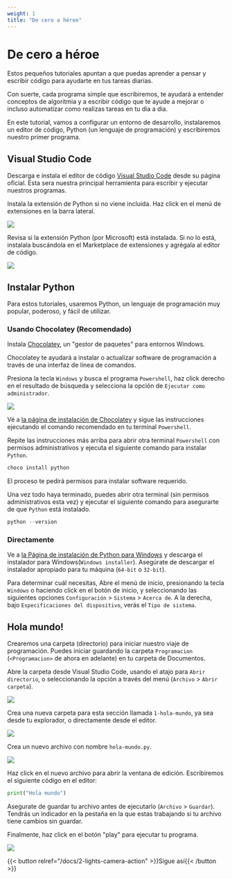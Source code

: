 ```yaml
---
weight: 1
title: "De cero a héroe"
---
```


# De cero a héroe

Estos pequeños tutoriales apuntan a que puedas aprender a pensar y escribir código para ayudarte en tus tareas diarias.

Con suerte, cada programa simple que escribiremos, te ayudará a entender conceptos de algoritmia y a escribir código que te ayude a mejorar o incluso automatizar como realizas tareas en tu dia a dia.

En este tutorial, vamos a configurar un entorno de desarrollo, instalaremos un editor de código, Python (un lenguaje de programación) y escribiremos nuestro primer programa.

## Visual Studio Code

Descarga e instala el editor de código [Visual Studio Code](https://code.visualstudio.com/) desde su página oficial. Esta sera nuestra principal herramienta para escribir y ejecutar nuestros programas.

Instala la extensión de Python si no viene incluida. Haz click en el menú de extensiones en la barra lateral.

![](images/where-extensions-is.webp)

Revisa si la extensión Python (por Microsoft) está instalada. Si no lo está, instalala buscándola en el Marketplace de extensiones y agrégala al editor de código.

![](images/how-to-search-for-python.webp)

## Instalar Python

Para estos tutoriales, usaremos Python, un lenguaje de programación muy popular, poderoso, y fácil de utilizar.

### Usando Chocolatey (Recomendado)

Instala [Chocolatey](https://chocolatey.org), un "gestor de paquetes" para entornos Windows.

Chocolatey te ayudará a instalar o actualizar software de programación a través de una interfaz de línea de comandos.

Presiona la tecla `Windows` y busca el programa `Powershell`, haz click derecho en el resultado de búsqueda y selecciona la opción de `Ejecutar como administrador`.

![](images/run-powershell-as-admin.webp)

Vé a [la página de instalación de Chocolatey](https://chocolatey.org/install) y sigue las instrucciones ejecutando el comando recomendado en tu terminal `Powershell`.

Repite las instrucciones más arriba para abrir otra terminal `Powershell` con permisos administrativos y ejecuta el siguiente comando para instalar `Python`.

```powershell
choco install python
```

El proceso te pedirá permisos para instalar software requerido.

Una vez todo haya terminado, puedes abrir otra terminal (sin permisos administrativos esta vez) y ejecutar el siguiente comando para asegurarte de que `Python` está instalado.

```powershell
python --version
```

### Directamente

Ve a [la Página de instalación de Python para Windows](https://www.python.org/downloads/windows/) y descarga el instalador para Windows(`Windows installer`). Asegúrate de descargar el instalador apropiado para tu máquina (`64-bit` o `32-bit`).

Para determinar cuál necesitas, Abre el menú de inicio, presionando la tecla `Windows` o haciendo click en el botón de inicio, y seleccionando las siguientes opciones  `Configuración` > `Sistema` > `Acerca de`. A la derecha, bajo `Especificaciones del dispositivo`, verás el `Tipo de sistema`.

## Hola mundo!

Crearemos una carpeta (directorio) para iniciar nuestro viaje de programación. Puedes iniciar guardando la carpeta `Programacion` (`<Programacion>` de ahora en adelante) en tu carpeta de Documentos.

Abre la carpeta desde Visual Studio Code, usando el atajo para `Abrir directorio`, o seleccionando la opción a través del menú (`Archivo` > `Abrir carpeta`).

![](images/where-open-folder-is.webp)

Crea una nueva carpeta para esta sección llamada `1-hola-mundo`, ya sea desde tu explorador, o directamente desde el editor.

![](images/where-new-folder-is.webp)

Crea un nuevo archivo con nombre `hola-mundo.py`.

![](images/where-new-file-is.webp)

Haz click en el nuevo archivo para abrir la ventana de edición. Escribiremos el siguiente código en el editor:

```python
print("Hola mundo")
```

Asegurate de guardar tu archivo antes de ejecutarlo (`Archivo` > `Guardar`). Tendrás un indicador en la pestaña en la que estas trabajando si tu archivo tiene cambios sin guardar.

Finalmente, haz click en el botón "play" para ejecutar tu programa.

![](images/how-to-run-python-file.webp)

{{< button relref="/docs/2-lights-camera-action" >}}Sigue así{{< /button >}}
